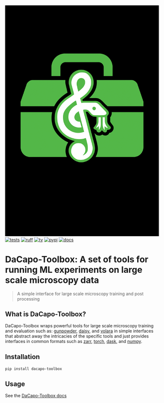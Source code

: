 ![daisy](docs/source/_static/dacapo-toolbox.png)
[![tests](https://github.com/pattonw/dacapo-toolbox/actions/workflows/tests.yaml/badge.svg)](https://github.com/pattonw/dacapo-toolbox/actions/workflows/tests.yaml)
[![ruff](https://github.com/pattonw/dacapo-toolbox/actions/workflows/ruff.yaml/badge.svg)](https://github.com/pattonw/dacapo-toolbox/actions/workflows/ruff.yaml)
[![ty](https://github.com/pattonw/dacapo-toolbox/actions/workflows/ty.yaml/badge.svg)](https://github.com/pattonw/dacapo-toolbox/actions/workflows/ty.yaml)
[![pypi](https://github.com/pattonw/dacapo-toolbox/actions/workflows/publish.yaml/badge.svg)](https://pypi.org/project/dacapo-toolbox/)
[![docs](https://github.com/pattonw/dacapo-toolbox/actions/workflows/docs.yaml/badge.svg)](https://github.com/pattonw/dacapo-toolbox/actions/workflows/docs.yaml)

# DaCapo-Toolbox: A set of tools for running ML experiments on large scale microscopy data

> A simple interface for large scale microscopy training and post processing

## What is DaCapo-Toolbox?

DaCapo-Toolbox wraps powerful tools for large scale microscopy training and evaluation such as:
[gunpowder](https://github.com/funkelab/gunpowder), [daisy](https://github.com/funkelab/daisy), and
[volara](https://github.com/e11bio/volara) in simple interfaces that abstract away the intricacies
of the specific tools and just provides interfaces in common formats such as
[zarr](https://zarr.readthedocs.io/en/stable/), [torch](https://pytorch.org), [dask](https://dask.org),
and [numpy](https://numpy.org).

## Installation

`pip install dacapo-toolbox`

## Usage

See the [DaCapo-Toolbox docs](https://pattonw.github.io/dacapo-toolbox)

